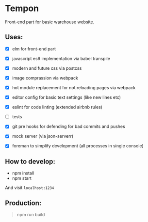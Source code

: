 # Tempon
  Front-end part for basic warehouse website.

## Uses:
  - [x] elm for front-end part
  - [x] javascript es6 implementation via babel transpile
  - [x] modern and future css via postcss
  - [x] image comprassion via webpack
  - [x] hot module replacement for not reloading pages via webpack
  - [x] editor config for basic text settings (like new lines etc)
  - [x] eslint for code linting (extended airbnb rules)
  - [ ] tests
  - [x] git pre hooks for defending for bad commits and pushes
  - [x] mock server (via json-serverr)
  - [x] foreman to simplify development (all processes in single console)


## How to develop:
  - npm install
  - npm start

  And visit `localhost:1234`


## Production:
  > npm run build
